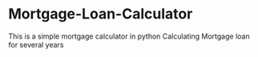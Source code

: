 # Mortgage-Loan-Calculator
This is a simple mortgage calculator in python
Calculating Mortgage loan for several years
